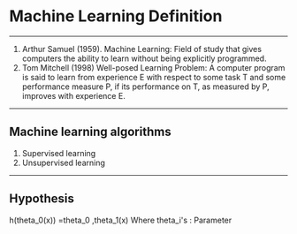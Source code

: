 # Machine Learning Definition
----------------------------------------------------------------------------------------------------------------------------------------
1) Arthur Samuel (1959). Machine Learning: Field of study that gives computers the ability to learn without being explicitly programmed.
2) Tom Mitchell (1998) Well-posed Learning Problem: A computer program is said to learn from experience E with respect to some task T and some performance measure P, if its performance on T, as measured by P, improves with experience E. 
----------------------------------------------------------------------------------------------------------------------------------------
## Machine learning algorithms ##
1) Supervised learning 
2) Unsupervised learning
----------------------------------------------------------------------------------------------------------------------------------------

## Hypothesis ##
h(theta_0(x)) =theta_0 ,theta_1(x)
Where theta_i's : Parameter 


